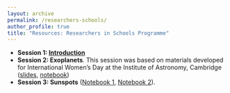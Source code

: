 ```yaml
---
layout: archive
permalink: /researchers-schools/
author_profile: true
title: "Resources: Researchers in Schools Programme"
---
```


- **Session 1: [Introduction](/files/ResearchersSchools/ArkActon_Session1.pdf)**  
- **Session 2: Exoplanets**. This session was based on materials developed for International Women’s Day at the Institute of Astronomy, Cambridge ([slides]( https://docs.google.com/presentation/d/1yp81eEi25TsnwC7Tj5q4aTMXgA4wmSRPiMUphiycehQ/edit?usp=sharing), [notebook](https://githubtocolab.com/erinhay/outreach/blob/main/IWD/IWD_transitingplanets.ipynb))  
- **Session 3: Sunspots** ([Notebook 1](https://colab.research.google.com/github/iabrilcabezas/astroPythonProject/blob/main/TheSun/1_Sunspots_year_frequency.ipynb), [Notebook 2](https://colab.research.google.com/github/iabrilcabezas/astroPythonProject/blob/main/TheSun/2_Sunspots_latitudeVSyear_ButterflyDiagram.ipynb)).  